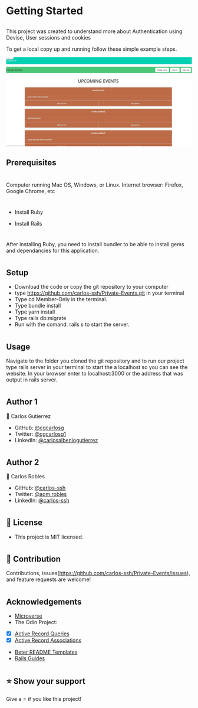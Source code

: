 # Getting Started
##

This project was created to understand more about  Authentication using Devise, User sessions and cookies

To get a local copy up and running follow these simple example steps.

![project](https://github.com/carlos-ssh/Private-Events/blob/feats/app/assets/images/screenshot.jpg)

## Prerequisites
#

Computer running Mac OS, Windows, or Linux. Internet browser: Firefox, Google Chrome, etc
#

- Install Ruby

- Install Rails
#

After installing Ruby, you need to install bundler to be able to install gems and dependancies for this application.
#

## Setup
- Download the code or copy the git repository to your computer
- type https://github.com/carlos-ssh/Private-Events.git in your terminal
- Type cd Member-Only in the terminal.
- Type bundle install
- Type yarn install
- Type rails db:migrate
- Run with the comand: rails s to start the server.
#

## Usage
Navigate to the folder you cloned the git repository and to run our project type rails server in your terminal to start the a localhost so you can see the website. In your browser enter to localhost:3000 or the address that was output in rails server.
#

## Author 1
👤  Carlos Gutierrez

- GitHub:  [@cgcarlosg](https://github.com/cgcarlosg)
- Twitter: [@cgcarlosg1](https://twitter.com/cgcarlosg1)
- LinkedIn: [@carlosalbeniogutierrez](www.linkedin.com/in/carlosalbeniogutierrez)
#

## Author 2
👤 Carlos Robles

- GitHub: [@carlos-ssh](https://github.com/carlos-ssh)
- Twitter: [@aom.robles](https://twitter.com/aom.robles)
- LinkedIn: [@carlos-ssh](www.linkedin.com/in/carlos-ssh)
#

## 📝 License 
- This project is MIT licensed.
#

## 🤝 Contribution
Contributions, issues(https://github.com/carlos-ssh/Private-Events/issues), and feature requests are welcome!
#

## Acknowledgements
- [Microverse](https://microverse.pathwright.com/library/fast-track-curriculum/69047/path/step/37867496/)
- The Odin Project: 
- [x]  [Active Record Queries](https://www.theodinproject.com/courses/ruby-on-rails/lessons/active-record-queries) 
- [x]  [Active Record Associations](https://www.theodinproject.com/courses/ruby-on-rails/lessons/active-record-associations)
- [Beter README Templates](https://docs.github.com/en/free-pro-team@latest/github/writing-on-github/basic-writing-and-formatting-syntax)
- [Rails Guides](https://guides.rubyonrails.org/active_record_validations.html)
#

## ⭐ Show your support
Give a ⭐️ if you like this project!
